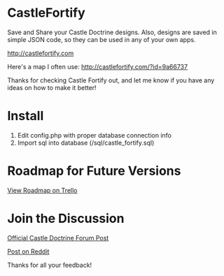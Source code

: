 CastleFortify
=============

Save and Share your Castle Doctrine designs. Also, designs are saved in simple JSON code, so they can be used in any of your own apps. 

http://castlefortify.com

Here's a map I often use:
http://castlefortify.com/?id=9a66737

Thanks for checking Castle Fortify out, and let me know if you have any ideas on how to make it better!

# Install

1. Edit config.php with proper database connection info
2. Import sql into database (/sql/castle_fortify.sql)

# Roadmap for Future Versions

[View Roadmap on Trello](https://trello.com/board/castle-fortify/5161a8347040e6623a009092)

# Join the Discussion

[Official Castle Doctrine Forum Post](http://thecastledoctrine.net/forums/viewtopic.php?id=33&p=1)

[Post on Reddit](http://www.reddit.com/r/CastleDoctrine/comments/1bt3bn/castlefortify_share_and_save_your_castle_designs/)

Thanks for all your feedback!
